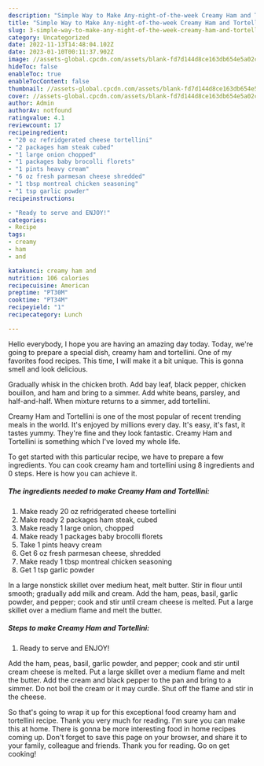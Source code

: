 ```yaml
---
description: "Simple Way to Make Any-night-of-the-week Creamy Ham and Tortellini"
title: "Simple Way to Make Any-night-of-the-week Creamy Ham and Tortellini"
slug: 3-simple-way-to-make-any-night-of-the-week-creamy-ham-and-tortellini
category: Uncategorized
date: 2022-11-13T14:48:04.102Z
date: 2023-01-10T00:11:37.902Z
image: //assets-global.cpcdn.com/assets/blank-fd7d144d8ce163db654e5a02c40b08a2775adb7897d16e4062681dc7e1b2800f.png
hideToc: false
enableToc: true
enableTocContent: false
thumbnail: //assets-global.cpcdn.com/assets/blank-fd7d144d8ce163db654e5a02c40b08a2775adb7897d16e4062681dc7e1b2800f.png
cover: //assets-global.cpcdn.com/assets/blank-fd7d144d8ce163db654e5a02c40b08a2775adb7897d16e4062681dc7e1b2800f.png
author: Admin
authorAv: notfound
ratingvalue: 4.1
reviewcount: 17
recipeingredient:
- "20 oz refridgerated cheese tortellini"
- "2 packages ham steak cubed"
- "1 large onion chopped"
- "1 packages baby brocolli florets"
- "1 pints heavy cream"
- "6 oz fresh parmesan cheese shredded"
- "1 tbsp montreal chicken seasoning"
- "1 tsp garlic powder"
recipeinstructions:

- "Ready to serve and ENJOY!"
categories:
- Recipe
tags:
- creamy
- ham
- and

katakunci: creamy ham and 
nutrition: 106 calories
recipecuisine: American
preptime: "PT30M"
cooktime: "PT34M"
recipeyield: "1"
recipecategory: Lunch

---
```



Hello everybody, I hope you are having an amazing day today. Today, we're going to prepare a special dish, creamy ham and tortellini. One of my favorites food recipes. This time, I will make it a bit unique. This is gonna smell and look delicious.

Gradually whisk in the chicken broth. Add bay leaf, black pepper, chicken bouillon, and ham and bring to a simmer. Add white beans, parsley, and half-and-half. When mixture returns to a simmer, add tortellini.

Creamy Ham and Tortellini is one of the most popular of recent trending meals in the world. It's enjoyed by millions every day. It's easy, it's fast, it tastes yummy. They're fine and they look fantastic. Creamy Ham and Tortellini is something which I've loved my whole life.


To get started with this particular recipe, we have to prepare a few ingredients. You can cook creamy ham and tortellini using 8 ingredients and 0 steps. Here is how you can achieve it.

<!--inarticleads1-->

##### The ingredients needed to make Creamy Ham and Tortellini:

1. Make ready 20 oz refridgerated cheese tortellini
1. Make ready 2 packages ham steak, cubed
1. Make ready 1 large onion, chopped
1. Make ready 1 packages baby brocolli florets
1. Take 1 pints heavy cream
1. Get 6 oz fresh parmesan cheese, shredded
1. Make ready 1 tbsp montreal chicken seasoning
1. Get 1 tsp garlic powder


In a large nonstick skillet over medium heat, melt butter. Stir in flour until smooth; gradually add milk and cream. Add the ham, peas, basil, garlic powder, and pepper; cook and stir until cream cheese is melted. Put a large skillet over a medium flame and melt the butter. 

<!--inarticleads2-->

##### Steps to make Creamy Ham and Tortellini:


1. Ready to serve and ENJOY!

Add the ham, peas, basil, garlic powder, and pepper; cook and stir until cream cheese is melted. Put a large skillet over a medium flame and melt the butter. Add the cream and black pepper to the pan and bring to a simmer. Do not boil the cream or it may curdle. Shut off the flame and stir in the cheese. 

So that's going to wrap it up for this exceptional food creamy ham and tortellini recipe. Thank you very much for reading. I'm sure you can make this at home. There is gonna be more interesting food in home recipes coming up. Don't forget to save this page on your browser, and share it to your family, colleague and friends. Thank you for reading. Go on get cooking!
